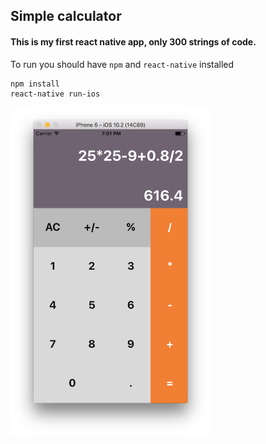## Simple calculator
#### This is my first react native app, only 300 strings of code.


To run you should have ```npm``` and ```react-native``` installed

```
npm install
react-native run-ios
```

<img src="imgs/react_native_calc_medium.png" align="center" height="526" width="320" >
